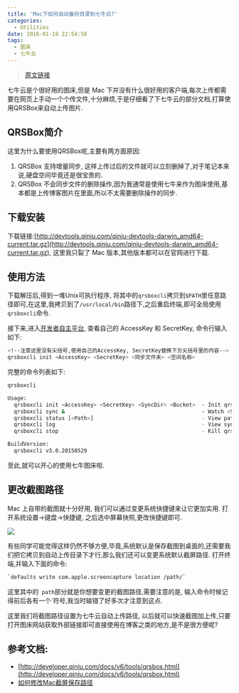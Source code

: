 ```yaml
---
title: 'Mac下如何自动备份目录到七牛云?'
categories:
  - Utilities
date: 2016-01-19 22:54:58
tags:
  - 图床
  - 七牛云
---
```


> [原文链接](http://blog.samwei12.cn/2016/01/19/Utilities/Mac/Mac%E4%B8%8B%E5%A6%82%E4%BD%95%E8%87%AA%E5%8A%A8%E5%A4%87%E4%BB%BD%E7%9B%AE%E5%BD%95%E5%88%B0%E4%B8%83%E7%89%9B%E4%BA%91/)

七牛云是个很好用的图床,但是 Mac 下并没有什么很好用的客户端,每次上传都需要在网页上手动一个个传文件,十分麻烦,于是仔细看了下七牛云的部分文档,打算使用QRSBox来自动上传图片.

<!--more-->

## QRSBox简介

这里为什么要使用QRSBox呢,主要有两方面原因:

1. QRSBox 支持增量同步, 这样上传过后的文件就可以立刻删掉了,对于笔记本来说,硬盘空间毕竟还是很宝贵的.
2. QRSBox 不会同步文件的删除操作,因为我通常是使用七牛来作为图床使用,基本都是上传博客图片在里面,所以不太需要删除操作的同步.

## 下载安装

下载链接:[http://devtools.qiniu.com/qiniu-devtools-darwin_amd64-current.tar.gz](http://devtools.qiniu.com/qiniu-devtools-darwin_amd64-current.tar.gz), 这里我只裂了 Mac 版本,其他版本都可以在官网进行下载.

## 使用方法

下载解压后,得到一堆Unix可执行程序, 将其中的`qrsboxcli`拷贝到`$PATH`里任意路径即可,在这里,我拷贝到了`/usr/local/bin`路径下,之后重启终端,即可全局使用` qrsboxcli`命令.

接下来,进入[开发者自主平台](https://portal.qiniu.com/setting/key), 查看自己的 AccessKey 和 SecretKey, 命令行输入如下:

```bash
<!--注意这里没有尖括号,使用自己的AccessKey, SecretKey替换下方尖括号里的内容-->
qrsboxcli init <AccessKey> <SecretKey> <同步文件夹> <空间名称>
```

完整的命令列表如下:

```bash
qrsboxcli

Usage:
  qrsboxcli init <AccessKey> <SecretKey> <SyncDir> <Bucket>  - Init qrsbox conf
  qrsboxcli sync &                                           - Watch <SyncDir> and sync files
  qrsboxcli status [<Path>]                                  - View path status
  qrsboxcli log                                              - View sync log
  qrsboxcli stop                                             - Kill qrsboxcli sync process

BuildVersion:
  qrsboxcli v3.0.20150529
```

至此,就可以开心的使用七牛图床啦.

## 更改截图路径

Mac 上自带的截图就十分好用, 我们可以通过变更系统快捷键来让它更加实用. 打开系统设置->键盘->快捷键, 之后选中屏幕快照,更改快捷键即可.

![](http://7xlmda.com1.z0.glb.clouddn.com/2016-01-20_21-47-47.png)

有些同学可能觉得这样仍然不够方便,毕竟,系统默认是保存截图到桌面的,还需要我们把它拷贝到自动上传目录下才行,那么我们还可以变更系统默认截屏路径. 打开终端,并输入下面的命令:

```bash
`defaults write com.apple.screencapture location /path/`
```

这里其中的` path`部分就是你想要变更的截图路径,需要注意的是, 输入命令时候记得前后各有一个\`符号,我当时输错了好多次才注意到这点.

这里我们将截图路径设置为七牛云自动上传路径, 以后就可以快速截图加上传,只要打开图床网站获取外部链接即可直接使用在博客之类的地方,是不是很方便呢?

## 参考文档:

* [http://developer.qiniu.com/docs/v6/tools/qrsbox.html](http://developer.qiniu.com/docs/v6/tools/qrsbox.html)
* [如何修改Mac截屏保存路径](http://www.cnblogs.com/ygm900/p/4237593.html)


